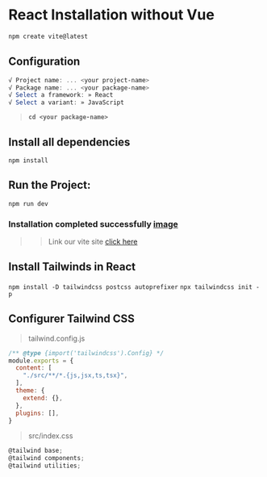 # React Installation without Vue

```PowerShell
npm create vite@latest
```

## Configuration
```PowerShell
√ Project name: ... <your project-name>
√ Package name: ... <your package-name>
√ Select a framework: » React
√ Select a variant: » JavaScript
```

> **``cd <your package-name>``**

## Install all dependencies

```npm install```

## Run the Project: 

```npm run dev```

### Installation completed successfully [image](./localHost.png)

>> Link our vite site [click here](https://vitejs.dev/guide/)

## Install Tailwinds in React

``npm install -D tailwindcss postcss autoprefixer``
``npx tailwindcss init -p``

## Configurer Tailwind CSS

> tailwind.config.js

````jsx
/** @type {import('tailwindcss').Config} */
module.exports = {
  content: [
    "./src/**/*.{js,jsx,ts,tsx}",
  ],
  theme: {
    extend: {},
  },
  plugins: [],
}

````

> src/index.css

````jsx
@tailwind base;
@tailwind components;
@tailwind utilities;
````
